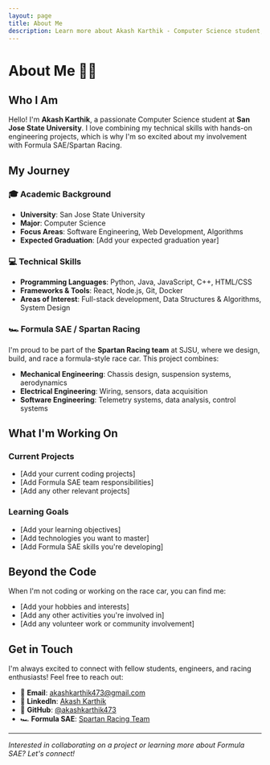 ```yaml
---
layout: page
title: About Me
description: Learn more about Akash Karthik - Computer Science student, coder, and Formula SAE team member
---
```


<div class="about-content">

# About Me 👨‍💻

## Who I Am

Hello! I'm **Akash Karthik**, a passionate Computer Science student at **San Jose State University**. I love combining my technical skills with hands-on engineering projects, which is why I'm so excited about my involvement with Formula SAE/Spartan Racing.

## My Journey

### 🎓 Academic Background
- **University**: San Jose State University
- **Major**: Computer Science
- **Focus Areas**: Software Engineering, Web Development, Algorithms
- **Expected Graduation**: [Add your expected graduation year]

### 💻 Technical Skills
- **Programming Languages**: Python, Java, JavaScript, C++, HTML/CSS
- **Frameworks & Tools**: React, Node.js, Git, Docker
- **Areas of Interest**: Full-stack development, Data Structures & Algorithms, System Design

### 🏎️ Formula SAE / Spartan Racing
I'm proud to be part of the **Spartan Racing team** at SJSU, where we design, build, and race a formula-style race car. This project combines:

- **Mechanical Engineering**: Chassis design, suspension systems, aerodynamics
- **Electrical Engineering**: Wiring, sensors, data acquisition
- **Software Engineering**: Telemetry systems, data analysis, control systems

## What I'm Working On

### Current Projects
- [Add your current coding projects]
- [Add Formula SAE team responsibilities]
- [Add any other relevant projects]

### Learning Goals
- [Add your learning objectives]
- [Add technologies you want to master]
- [Add Formula SAE skills you're developing]

## Beyond the Code

When I'm not coding or working on the race car, you can find me:
- [Add your hobbies and interests]
- [Add any other activities you're involved in]
- [Add any volunteer work or community involvement]

## Get in Touch

I'm always excited to connect with fellow students, engineers, and racing enthusiasts! Feel free to reach out:

- 📧 **Email**: [akashkarthik473@gmail.com](mailto:akashkarthik473@gmail.com)
- 💼 **LinkedIn**: [Akash Karthik](https://linkedin.com/in/akash-karthik)
- 🐙 **GitHub**: [@akashkarthik473](https://github.com/akashkarthik473)
- 🏎️ **Formula SAE**: [Spartan Racing Team](https://sjsu.edu/engineering/student-organizations/spartan-racing/)

---

*Interested in collaborating on a project or learning more about Formula SAE? Let's connect!*

</div>